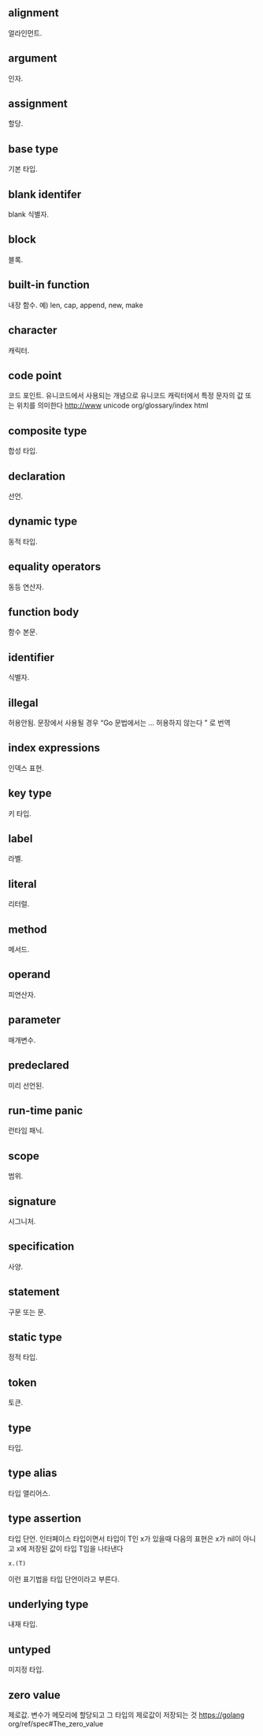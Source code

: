 ## alignment
얼라인먼트.

## argument
인자.

## assignment
할당.

## base type
기본 타입.

## blank identifer
blank 식별자.

## block
블록.

## built-in function
내장 함수. 예) len, cap, append, new, make

## character
캐릭터.

## code point
코드 포인트. 유니코드에서 사용되는 개념으로 유니코드 캐릭터에서 특정 문자의 값 또는 위치를 의미한다  <a href="http://www unicode org/glossary/index html"></a><a href="http://www">http://www</a> unicode org/glossary/index html

## composite type
합성 타입.

## declaration
선언.

## dynamic type
동적 타입.

## equality operators
동등 연산자.

## function body
함수 본문.

## identifier
식별자.

## illegal
허용안됨. 문장에서 사용될 경우 “Go 문법에서는 … 허용하지 않는다 ” 로 번역 

## index expressions
인덱스 표현.

## key type
키 타입.

## label
라벨.

## literal
리터럴.

## method
메서드.

## operand
피연산자.

## parameter
매개변수.

## predeclared
미리 선언된.

## run-time panic
런타임 패닉.

## scope
범위.

## signature
시그니처.

## specification
사양.

## statement
구문 또는 문.

## static type
정적 타입.

## token
토큰.

## type
타입.

## type alias
타입 앨리어스.

## type assertion
타입 단언. 인터페이스 타입이면서 타입이 T인 x가 있을때 다음의 표현은 x가 nil이 아니고 x에 저장된 값이 타입 T임을 나타낸다

```
x.(T)
```

이런 표기법을 타입 단언이라고 부른다.

## underlying type
내재 타입.

## untyped
미지정 타입.

## zero value
제로값. 변수가 메모리에 할당되고 그 타입의 제로값이 저장되는 것  <a href="https://golang org/ref/spec#The_zero_value"></a><a href="https://golang">https://golang</a> org/ref/spec#The_zero_value

